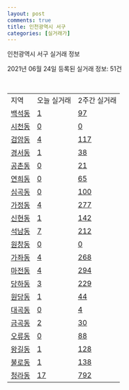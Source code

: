 ```yaml
---
layout: post
comments: true
title: 인천광역시 서구
categories: [실거래가]
---
```


인천광역시 서구 실거래 정보

2021년 06월 24일 등록된 실거래 정보: 51건

<script type="text/javascript">
  google.charts.load('current', {'packages':['corechart']});
  google.charts.setOnLoadCallback(drawChart);

  function drawChart() {
    var data = google.visualization.arrayToDataTable([['거래일', '매매', '전월세', '전매'], ['2021-02', 1, 31, 0], ['2021-03', 22, 148, 3], ['2021-04', 500, 358, 47], ['2021-05', 821, 563, 123], ['2021-06', 173, 278, 16]]);

    var options = {
      title: '최근 유형별 거래량 추이',
      legend: { position: 'bottom' }
    };

    var chart = new google.visualization.LineChart(document.getElementById('columnchart_material'));
    chart.draw(data, (options));
  }
</script>

<div id="columnchart_material" style="width: 450px; margin-left: -35px"></div>
<br>
<table class="sortable">
  <tr>
    <td>지역</td>
    <td>오늘 실거래</td>
    <td>2주간 실거래</td>
  </tr>

  
  <tr class="item">
    <td><a href="2826010100.html">백석동</a></td>
    <td><a href="2826010100.html">1</a></td>
    <td><a href="2826010100.html">97</a></td>
  </tr>
    

  <tr class="item">
    <td><a href="2826010200.html">시천동</a></td>
    <td><a href="2826010200.html">0</a></td>
    <td><a href="2826010200.html">0</a></td>
  </tr>
    

  <tr class="item">
    <td><a href="2826010300.html">검암동</a></td>
    <td><a href="2826010300.html">4</a></td>
    <td><a href="2826010300.html">117</a></td>
  </tr>
    

  <tr class="item">
    <td><a href="2826010400.html">경서동</a></td>
    <td><a href="2826010400.html">1</a></td>
    <td><a href="2826010400.html">38</a></td>
  </tr>
    

  <tr class="item">
    <td><a href="2826010500.html">공촌동</a></td>
    <td><a href="2826010500.html">0</a></td>
    <td><a href="2826010500.html">21</a></td>
  </tr>
    

  <tr class="item">
    <td><a href="2826010600.html">연희동</a></td>
    <td><a href="2826010600.html">0</a></td>
    <td><a href="2826010600.html">65</a></td>
  </tr>
    

  <tr class="item">
    <td><a href="2826010700.html">심곡동</a></td>
    <td><a href="2826010700.html">0</a></td>
    <td><a href="2826010700.html">100</a></td>
  </tr>
    

  <tr class="item">
    <td><a href="2826010800.html">가정동</a></td>
    <td><a href="2826010800.html">4</a></td>
    <td><a href="2826010800.html">277</a></td>
  </tr>
    

  <tr class="item">
    <td><a href="2826010900.html">신현동</a></td>
    <td><a href="2826010900.html">1</a></td>
    <td><a href="2826010900.html">142</a></td>
  </tr>
    

  <tr class="item">
    <td><a href="2826011000.html">석남동</a></td>
    <td><a href="2826011000.html">7</a></td>
    <td><a href="2826011000.html">212</a></td>
  </tr>
    

  <tr class="item">
    <td><a href="2826011100.html">원창동</a></td>
    <td><a href="2826011100.html">0</a></td>
    <td><a href="2826011100.html">0</a></td>
  </tr>
    

  <tr class="item">
    <td><a href="2826011200.html">가좌동</a></td>
    <td><a href="2826011200.html">4</a></td>
    <td><a href="2826011200.html">268</a></td>
  </tr>
    

  <tr class="item">
    <td><a href="2826011300.html">마전동</a></td>
    <td><a href="2826011300.html">4</a></td>
    <td><a href="2826011300.html">294</a></td>
  </tr>
    

  <tr class="item">
    <td><a href="2826011400.html">당하동</a></td>
    <td><a href="2826011400.html">3</a></td>
    <td><a href="2826011400.html">229</a></td>
  </tr>
    

  <tr class="item">
    <td><a href="2826011500.html">원당동</a></td>
    <td><a href="2826011500.html">1</a></td>
    <td><a href="2826011500.html">44</a></td>
  </tr>
    

  <tr class="item">
    <td><a href="2826011700.html">대곡동</a></td>
    <td><a href="2826011700.html">0</a></td>
    <td><a href="2826011700.html">4</a></td>
  </tr>
    

  <tr class="item">
    <td><a href="2826011800.html">금곡동</a></td>
    <td><a href="2826011800.html">2</a></td>
    <td><a href="2826011800.html">30</a></td>
  </tr>
    

  <tr class="item">
    <td><a href="2826011900.html">오류동</a></td>
    <td><a href="2826011900.html">0</a></td>
    <td><a href="2826011900.html">88</a></td>
  </tr>
    

  <tr class="item">
    <td><a href="2826012000.html">왕길동</a></td>
    <td><a href="2826012000.html">1</a></td>
    <td><a href="2826012000.html">128</a></td>
  </tr>
    

  <tr class="item">
    <td><a href="2826012100.html">불로동</a></td>
    <td><a href="2826012100.html">1</a></td>
    <td><a href="2826012100.html">138</a></td>
  </tr>
    

  <tr class="item">
    <td><a href="2826012200.html">청라동</a></td>
    <td><a href="2826012200.html">17</a></td>
    <td><a href="2826012200.html">792</a></td>
  </tr>
    


</table>


    